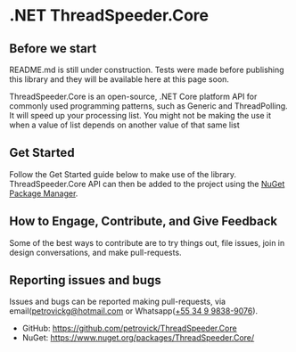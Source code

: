 .NET ThreadSpeeder.Core
===============

## Before we start

README.md is still under construction. Tests were made before publishing this library and they will be available here at this page soon.

ThreadSpeeder.Core is an open-source, .NET Core platform API for commonly used programming patterns, such as Generic and ThreadPolling. It will speed up your processing list. 
You might not be making the use it when a value of list depends on another value of that same list

## Get Started

Follow the Get Started guide below to make use of the library.
ThreadSpeeder.Core API can then be added to the project using the [NuGet Package Manager](https://www.nuget.org/packages/ThreadSpeeder.Core/).

## How to Engage, Contribute, and Give Feedback

Some of the best ways to contribute are to try things out, file issues, join in design conversations,
and make pull-requests.

## Reporting issues and bugs

Issues and bugs can be reported making pull-requests, via email([petrovickg@hotmail.com][email] or Whatsapp([+55 34 9 9838-9076][whatsapp]).

 - GitHub: <https://github.com/petrovick/ThreadSpeeder.Core>
 - NuGet: <https://www.nuget.org/packages/ThreadSpeeder.Core/>

 
 [whatsapp]: https://api.whatsapp.com/send?phone=5534998389076
 [email]: mailto:petrovickg@hotmail.com